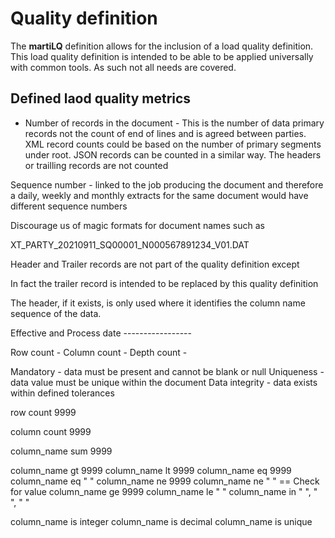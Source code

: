 # Quality definition

The **martiLQ** definition allows for the inclusion of a load quality 
definition.  This load quality definition is intended to be
able to be applied universally with common tools.  As such not 
all needs are covered.

## Defined laod quality metrics


* Number of records in the document - This is the number of data primary records not the 
   count of end of lines and is agreed between parties.  XML record counts could be based 
   on the number of primary segments under root.  JSON records can be counted in a similar way.
   The headers or trailling records are not counted


Sequence number - linked to the job producing the document and therefore a daily, weekly and monthly extracts for the 
same document would have different sequence numbers

Discourage us of magic formats for document names such as

XT_PARTY_20210911_SQ00001_N000567891234_V01.DAT

Header and Trailer records are not part of the quality definition except

In fact the trailer record is intended to be replaced by this quality definition

The header, if it exists, is only used where it identifies the column name sequence of the data.

Effective and Process date -----------------

Row count - 
Column count -
Depth count - 

Mandatory - data must be present and cannot be blank or null
Uniqueness - data value must be unique within the document
Data integrity - data exists within defined tolerances 


row count 9999

column count 9999

column_name sum 9999

column_name gt 9999
column_name lt 9999
column_name eq 9999
column_name eq "  "
column_name ne 9999
column_name ne "  "    == Check for value
column_name ge 9999
column_name le "  "
column_name in "  ", " ", " "

column_name is integer
column_name is decimal
column_name is unique

